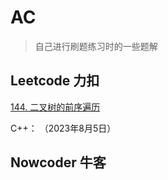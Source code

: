 # AC
> 自己进行刷题练习时的一些题解

## Leetcode 力扣

[144. 二叉树的前序遍历](https://leetcode.cn/problems/binary-tree-preorder-traversal/)

C++：[](./cpp/include/leetcode/144/Solution.h) （2023年8月5日）





## Nowcoder 牛客


